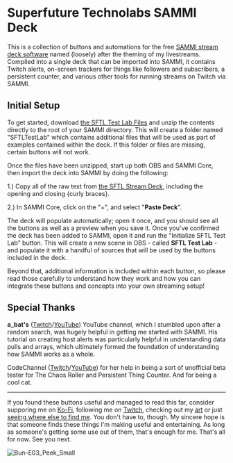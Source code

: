 # Superfuture Technolabs SAMMI Deck
This is a collection of buttons and automations for the free [SAMMI stream deck software](https://github.com/SAMMISolutions/SAMMI-Official/releases) named (loosely) after the theming of my livestreams. Compiled into a single deck that can be imported into SAMMI, it contains Twitch alerts, on-screen trackers for things like followers and subscribers, a persistent counter, and various other tools for running streams on Twitch via SAMMI.

## Initial Setup
To get started, download [the SFTL Test Lab Files](https://github.com/SuperRetroHeart/Superfuture-Technlolabs-SAMMI-Deck/raw/main/SFTL%20Test%20Lab%20Files.zip) and unzip the contents directly to the root of your SAMMI directory. This will create a folder named "SFTLTestLab" which contains additional files that will be used as part of examples contained within the deck. If this folder or files are missing, certain buttons will not work.

Once the files have been unzipped, start up both OBS and SAMMI Core, then import the deck into SAMMI by doing the following:

1.) Copy all of the raw text from [the SFTL Stream Deck](https://github.com/SuperRetroHeart/Superfuture-Technlolabs-SAMMI-Deck/blob/main/SFTL%20Stream%20Deck%20v2.0.json), including the opening and closing {curly braces}.

2.) In SAMMI Core, click on the "+", and select "**Paste Deck**".

The deck will populate automatically; open it once, and you should see all the buttons as well as a preview when you save it. Once you've confirmed the deck has been added to SAMMI, open it and run the "Initialize SFTL Test Lab" button. This will create a new scene in OBS - called **SFTL Test Lab** - and populate it with a handful of sources that will be used by the buttons included in the deck.

Beyond that, additional information is included within each button, so please read those carefully to understand how they work and how you can integrate these buttons and concepts into your own streaming setup!

## Special Thanks
**a_bat's** ([Twitch](https://www.twitch.tv/a_bat/videos)/[YouTube](https://www.youtube.com/channel/UCH9Cz-87RLF2Aw0CjVTzAwQ)) YouTube channel, which I stumbled upon after a random search, was hugely helpful in getting me started with SAMMI. His tutorial on creating host alerts was particularly helpful in understanding data pulls and arrays, which ultimately formed the foundation of understanding how SAMMI works as a whole.

CodeChannel ([Twitch](https://twitch.tv/codechannel)/[YouTube](https://www.youtube.com/@codechannelVT)) for her help in being a sort of unofficial beta tester for The Chaos Roller and Persistent Thing Counter. And for being a cool cat.

---
If you found these buttons useful and managed to read this far, consider supporing me on [Ko-Fi](https://ko-fi.com/retroheart), following me on [Twitch](https://www.twitch.tv/superretroheart), checking out my [art](https://retroheart.net) or just [seeing where else to find me](http://links.retroheart.net). You don't have to, though. My sincere hope is that someone finds these things I'm making useful and entertaining. As long as someone's getting some use out of them, that's enough for me. That's all for now. See you next.

![Bun-E03_Peek_Small](https://github.com/SuperRetroHeart/SFTL-SAMMI-Examples/assets/112423124/971de8ac-e766-41a4-b9c8-66a978d9d3b0)
